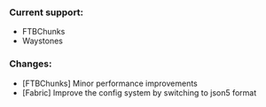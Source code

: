 ### Current support:

- FTBChunks
- Waystones

### Changes:

- [FTBChunks] Minor performance improvements
- [Fabric] Improve the config system by switching to json5 format